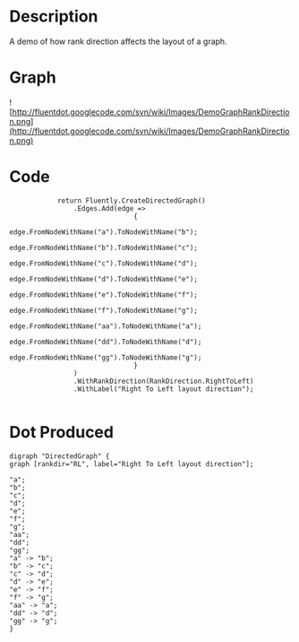 # Description #

A demo of how rank direction affects the layout of a graph.

# Graph #

![http://fluentdot.googlecode.com/svn/wiki/Images/DemoGraphRankDirection.png](http://fluentdot.googlecode.com/svn/wiki/Images/DemoGraphRankDirection.png)

# Code #

```
            return Fluently.CreateDirectedGraph()
                .Edges.Add(edge =>
                               {
                                   edge.FromNodeWithName("a").ToNodeWithName("b");
                                   edge.FromNodeWithName("b").ToNodeWithName("c");
                                   edge.FromNodeWithName("c").ToNodeWithName("d");
                                   edge.FromNodeWithName("d").ToNodeWithName("e");
                                   edge.FromNodeWithName("e").ToNodeWithName("f");
                                   edge.FromNodeWithName("f").ToNodeWithName("g");
                                   edge.FromNodeWithName("aa").ToNodeWithName("a");
                                   edge.FromNodeWithName("dd").ToNodeWithName("d");
                                   edge.FromNodeWithName("gg").ToNodeWithName("g");
                               }
                )
                .WithRankDirection(RankDirection.RightToLeft)
                .WithLabel("Right To Left layout direction");
            

```

# Dot Produced #

```
digraph "DirectedGraph" {
graph [rankdir="RL", label="Right To Left layout direction"];

"a";
"b";
"c";
"d";
"e";
"f";
"g";
"aa";
"dd";
"gg";
"a" -> "b";
"b" -> "c";
"c" -> "d";
"d" -> "e";
"e" -> "f";
"f" -> "g";
"aa" -> "a";
"dd" -> "d";
"gg" -> "g";
}
```